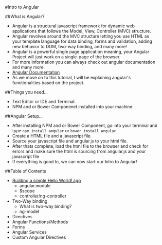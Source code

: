 #Intro to Angular

##What is Angular?
  - Angular is a structural javascript framework for dynamic web applications that follows the Model, View, Controller (MVC) structure.
  - Angular revolves around the MVC structure letting you use HTML as your template language for data binding, forms and validation, adding new behavior to DOM, two-way binding, and many more!
  - Angular is a powerful single page application meaning, your Angular Project will just work on a single-page of the browser.
  - For more information you can always check out angular documentation and many more.
  - [Angular Documentation](https://docs.angularjs.org/guide/introduction)
  - As we move on to this tutorial, I will be explaining angular's functionalities based on the project. 

##Things you need...
  - Text Editor or IDE and Terminal.
  - NPM and or Bower Componenet installed into your machine.
  
##Angular Setup...
  - After installing NPM and or Bower Component, go into your terminal and type ```npm install angular``` or ```bower install angular```
  - Create a HTML file and a javascript file.
  - Source your javascript file and angular.js to your html file.
  - After thats complete, load the html file to the browser and check for errors and make sure the html is sourcing from angular.js and your javascript file
  - If everything is good to, we can now start our Intro to Angular!

##Table of Contents
  - [Building a simple Hello World! app](https://github.com/jamesjkim88/IntroToAngular/tree/master/HelloWorld)
    - angular.module
    - $scope
    - controller/ng-controller
  - Two-Way binding
    - What is two-way binding?
    - ng-model
  - Directives
  - Angular Functions/Methods
  - Forms
  - Angular Services
  - Custom Angular Directives
